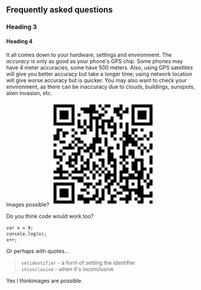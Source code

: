 
## Frequently asked questions

### Heading 3

#### Heading 4

It all comes down to your hardware, settings and environment. The *accuracy* is only as good as your phone's GPS chip. Some phones may have 4 meter accuracies, some have 500 meters. Also, using GPS satellites will give you better accuracy but take a longer time; using network location will give worse accuracy but is quicker. You may also want to check your environment, as there can be inaccuracy due to clouds, buildings, sunspots, alien invasion, etc.

Images possible?
![an image](images/qrcode.gpslogger.png)

Do you think code would work too?

    var x = 9;
    console.log(x);
    x++;

Or perhaps with quotes...

>`setidentifier` - a form of setting the identifier  
`inconclusive` - when it's inconclusive




Yes I thinkimages are possible.
